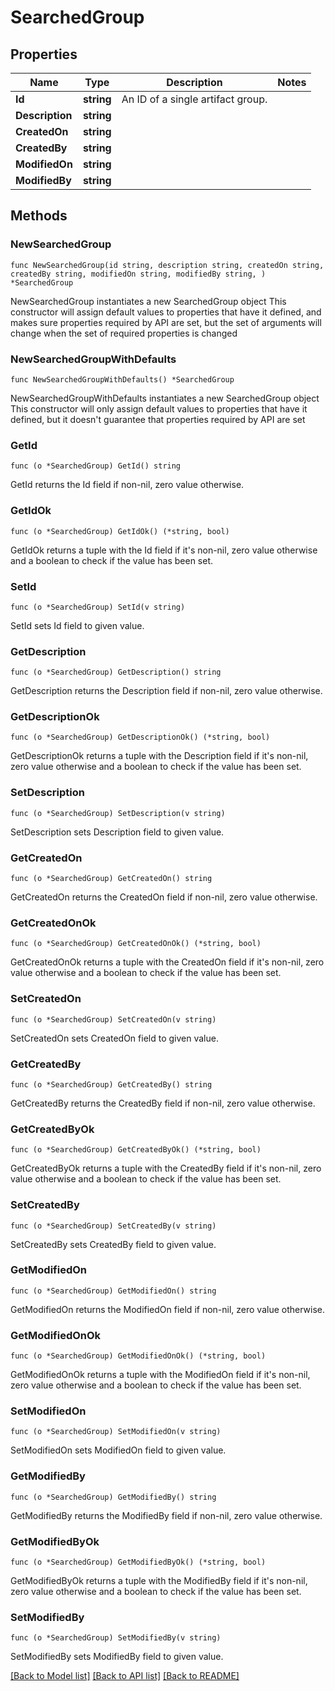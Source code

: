 # SearchedGroup

## Properties

Name | Type | Description | Notes
------------ | ------------- | ------------- | -------------
**Id** | **string** | An ID of a single artifact group. | 
**Description** | **string** |  | 
**CreatedOn** | **string** |  | 
**CreatedBy** | **string** |  | 
**ModifiedOn** | **string** |  | 
**ModifiedBy** | **string** |  | 

## Methods

### NewSearchedGroup

`func NewSearchedGroup(id string, description string, createdOn string, createdBy string, modifiedOn string, modifiedBy string, ) *SearchedGroup`

NewSearchedGroup instantiates a new SearchedGroup object
This constructor will assign default values to properties that have it defined,
and makes sure properties required by API are set, but the set of arguments
will change when the set of required properties is changed

### NewSearchedGroupWithDefaults

`func NewSearchedGroupWithDefaults() *SearchedGroup`

NewSearchedGroupWithDefaults instantiates a new SearchedGroup object
This constructor will only assign default values to properties that have it defined,
but it doesn't guarantee that properties required by API are set

### GetId

`func (o *SearchedGroup) GetId() string`

GetId returns the Id field if non-nil, zero value otherwise.

### GetIdOk

`func (o *SearchedGroup) GetIdOk() (*string, bool)`

GetIdOk returns a tuple with the Id field if it's non-nil, zero value otherwise
and a boolean to check if the value has been set.

### SetId

`func (o *SearchedGroup) SetId(v string)`

SetId sets Id field to given value.


### GetDescription

`func (o *SearchedGroup) GetDescription() string`

GetDescription returns the Description field if non-nil, zero value otherwise.

### GetDescriptionOk

`func (o *SearchedGroup) GetDescriptionOk() (*string, bool)`

GetDescriptionOk returns a tuple with the Description field if it's non-nil, zero value otherwise
and a boolean to check if the value has been set.

### SetDescription

`func (o *SearchedGroup) SetDescription(v string)`

SetDescription sets Description field to given value.


### GetCreatedOn

`func (o *SearchedGroup) GetCreatedOn() string`

GetCreatedOn returns the CreatedOn field if non-nil, zero value otherwise.

### GetCreatedOnOk

`func (o *SearchedGroup) GetCreatedOnOk() (*string, bool)`

GetCreatedOnOk returns a tuple with the CreatedOn field if it's non-nil, zero value otherwise
and a boolean to check if the value has been set.

### SetCreatedOn

`func (o *SearchedGroup) SetCreatedOn(v string)`

SetCreatedOn sets CreatedOn field to given value.


### GetCreatedBy

`func (o *SearchedGroup) GetCreatedBy() string`

GetCreatedBy returns the CreatedBy field if non-nil, zero value otherwise.

### GetCreatedByOk

`func (o *SearchedGroup) GetCreatedByOk() (*string, bool)`

GetCreatedByOk returns a tuple with the CreatedBy field if it's non-nil, zero value otherwise
and a boolean to check if the value has been set.

### SetCreatedBy

`func (o *SearchedGroup) SetCreatedBy(v string)`

SetCreatedBy sets CreatedBy field to given value.


### GetModifiedOn

`func (o *SearchedGroup) GetModifiedOn() string`

GetModifiedOn returns the ModifiedOn field if non-nil, zero value otherwise.

### GetModifiedOnOk

`func (o *SearchedGroup) GetModifiedOnOk() (*string, bool)`

GetModifiedOnOk returns a tuple with the ModifiedOn field if it's non-nil, zero value otherwise
and a boolean to check if the value has been set.

### SetModifiedOn

`func (o *SearchedGroup) SetModifiedOn(v string)`

SetModifiedOn sets ModifiedOn field to given value.


### GetModifiedBy

`func (o *SearchedGroup) GetModifiedBy() string`

GetModifiedBy returns the ModifiedBy field if non-nil, zero value otherwise.

### GetModifiedByOk

`func (o *SearchedGroup) GetModifiedByOk() (*string, bool)`

GetModifiedByOk returns a tuple with the ModifiedBy field if it's non-nil, zero value otherwise
and a boolean to check if the value has been set.

### SetModifiedBy

`func (o *SearchedGroup) SetModifiedBy(v string)`

SetModifiedBy sets ModifiedBy field to given value.



[[Back to Model list]](../README.md#documentation-for-models) [[Back to API list]](../README.md#documentation-for-api-endpoints) [[Back to README]](../README.md)


